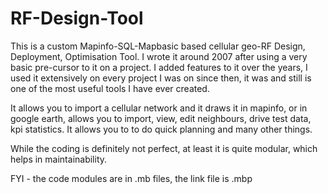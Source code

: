 # RF-Design-Tool
This is a custom Mapinfo-SQL-Mapbasic based cellular geo-RF Design, Deployment, Optimisation Tool.  I wrote it around 2007 after using a very basic pre-cursor to it on a project.  I added features to it over the years, I used it extensively on every project I was on since then, it was and still is one of the most useful tools I have ever created.

It allows you to import a cellular network and it draws it in mapinfo, or in google earth, allows you to import, view, edit neighbours, drive test data, kpi statistics.  It allows you to to do quick planning and many other things.

While the coding is definitely not perfect, at least it is quite modular, which helps in maintainability.

FYI - the code modules are in .mb files, the link file is .mbp

